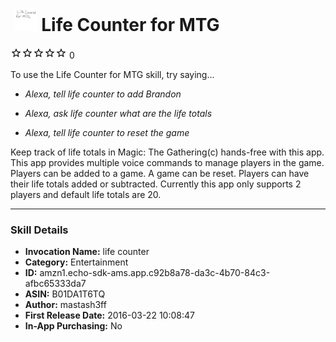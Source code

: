 # &nbsp;<img src="app_icon" alt="Life Counter for MTG icon" width="36"> Life Counter for MTG
![0 stars](../../../images/ic_star_border_black_18dp_1x.png)![0 stars](../../../images/ic_star_border_black_18dp_1x.png)![0 stars](../../../images/ic_star_border_black_18dp_1x.png)![0 stars](../../../images/ic_star_border_black_18dp_1x.png)![0 stars](../../../images/ic_star_border_black_18dp_1x.png) 0

To use the Life Counter for MTG skill, try saying...

* *Alexa, tell life counter to add Brandon*

* *Alexa, ask life counter what are the life totals*

* *Alexa, tell life counter to reset the game*

Keep track of life totals in Magic:  The Gathering(c) hands-free with this app.  This app provides multiple voice commands to manage players in the game.  Players can be added to a game.  A game can be reset.  Players can have their life totals added or subtracted.  Currently this app only supports 2 players and default life totals are 20.

***

### Skill Details

* **Invocation Name:** life counter
* **Category:** Entertainment
* **ID:** amzn1.echo-sdk-ams.app.c92b8a78-da3c-4b70-84c3-afbc65333da7
* **ASIN:** B01DA1T6TQ
* **Author:** mastash3ff
* **First Release Date:** 2016-03-22 10:08:47
* **In-App Purchasing:** No
